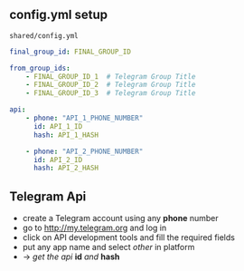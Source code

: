 ## config.yml setup

`shared/config.yml`

```yaml
final_group_id: FINAL_GROUP_ID

from_group_ids:
    - FINAL_GROUP_ID_1  # Telegram Group Title
    - FINAL_GROUP_ID_2  # Telegram Group Title
    - FINAL_GROUP_ID_3  # Telegram Group Title

api:
    - phone: "API_1_PHONE_NUMBER"
      id: API_1_ID
      hash: API_1_HASH

    - phone: "API_2_PHONE_NUMBER"
      id: API_2_ID
      hash: API_2_HASH
```

## Telegram Api

- create a Telegram account using any **phone** number
- go to http://my.telegram.org and log in
- click on API development tools and fill the required fields
- put any app name and select _other_ in platform
- -> _get the api_ **id** _and_ **hash**